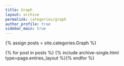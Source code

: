 ```yaml
---
title: Graph
layout: archive
permalink: categories/graph
author_profile: true
sidebar_main: true
---
```




{% assign posts = site.categories.Graph %}

{% for post in posts %} {% include archive-single.html type=page.entries_layout %}{% endfor %}

